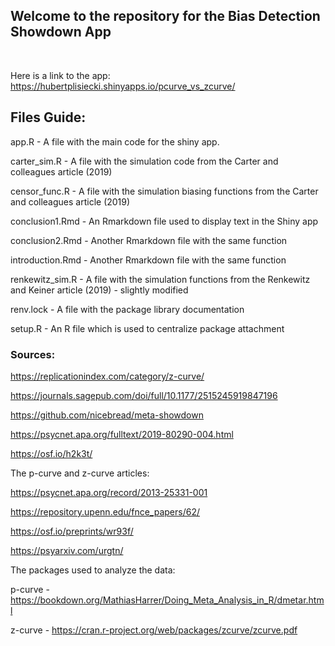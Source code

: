 ## Welcome to the repository for the Bias Detection Showdown App
&nbsp;
&nbsp;
&nbsp;

Here is a link to the app:
https://hubertplisiecki.shinyapps.io/pcurve_vs_zcurve/


## Files Guide:

app.R - A file with the main code for the shiny app.

carter_sim.R - A file with the simulation code from the Carter and colleagues article (2019)

censor_func.R - A file with the simulation biasing functions from the Carter and colleagues article (2019)

conclusion1.Rmd - An Rmarkdown file used to display text in the Shiny app

conclusion2.Rmd - Another Rmarkdown file with the same function

introduction.Rmd - Another Rmarkdown file with the same function

renkewitz_sim.R - A file with the simulation functions from the Renkewitz and Keiner article (2019) - slightly modified

renv.lock - A file with the package library documentation

setup.R - An R file which is used to centralize package attachment




### Sources:

https://replicationindex.com/category/z-curve/  

https://journals.sagepub.com/doi/full/10.1177/2515245919847196
  
https://github.com/nicebread/meta-showdown  

https://psycnet.apa.org/fulltext/2019-80290-004.html
  
https://osf.io/h2k3t/  
  
The p-curve and z-curve articles:
  
https://psycnet.apa.org/record/2013-25331-001 
  
https://repository.upenn.edu/fnce_papers/62/    
  
https://osf.io/preprints/wr93f/ 
   
https://psyarxiv.com/urgtn/
  
The packages used to analyze the data:

p-curve - https://bookdown.org/MathiasHarrer/Doing_Meta_Analysis_in_R/dmetar.html

z-curve - https://cran.r-project.org/web/packages/zcurve/zcurve.pdf
